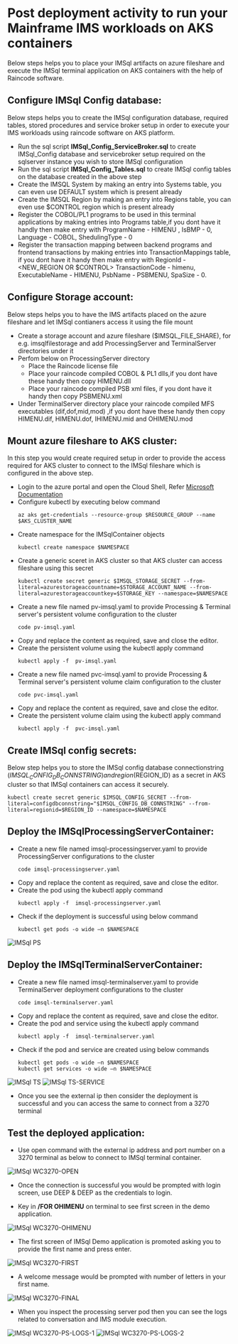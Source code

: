 # Post deployment activity to run your Mainframe IMS workloads on AKS containers

Below steps helps you to place your IMSql artifacts on azure fileshare and execute the IMSql terminal application on AKS containers with the help of Raincode software.

## Configure IMSql Config database: ##

Below steps helps you to create the IMSql configuration database, required tables, stored procedures and service broker setup in order to execute your IMS workloads using raincode software on AKS platform.

- Run the sql script **IMSql_Config_ServiceBroker.sql** to create IMSql_Config database and servicebroker setup required on the sqlserver instance you wish to store IMSql configuration
- Run the sql script **IMSql_Config_Tables.sql** to create IMSql config tables on the database created in the above step
- Create the IMSQL System by making an entry into Systems table, you can even use DEFAULT system which is present already
- Create the IMSQL Region by making an entry into Regions table, you can even use $CONTROL region which is present already
- Register the COBOL/PL1 programs to be used in this terminal applications by making entries into Programs table,if you dont have it handly then make entry with ProgramName - HIMENU , IsBMP - 0, Language - COBOL, ShedulingType - 0
- Register the transaction mapping between backend programs and frontend transactions by making entries into TransactionMappings table, if you dont have it handy then make entry with RegionId - <NEW_REGION OR $CONTROL> TransactionCode - himenu, ExecutableName - HIMENU, PsbName - PSBMENU, SpaSize - 0. 


## Configure Storage account: ##

Below steps helps you to have the IMS artifacts placed on the azure fileshare and let IMSql contianers access it using the file mount

- Create a storage account and azure fileshare ($IMSQL_FILE_SHARE), for e.g. imsqlfilestorage and add ProcessingServer and TerminalServer directories under it 
- Perfom below on ProcessingServer directory 
    - Place the Raincode license file  
    - Place your raincode compiled COBOL & PL1 dlls,if you dont have these handy then copy HIMENU.dll
    - Place your raincode compiled PSB xml files, if you dont have it handy then copy PSBMENU.xml
- Under TerminalServer directory place your raincode compiled MFS executables (dif,dof,mid,mod) ,if you dont have these handy then copy HIMENU.dif, HIMENU.dof, IHIMENU.mid and OHIMENU.mod

## Mount azure fileshare to AKS cluster: ##

In this step you would create required setup in order to provide the access required for AKS cluster to connect to the IMSql fileshare which is configured in the above step.

- Login to the azure portal and open the Cloud Shell, Refer [Microsoft Documentation](https://learn.microsoft.com/en-us/azure/aks/learn/quick-kubernetes-deploy-portal?tabs=azure-cli#connect-to-the-cluster)
- Configure kubectl by executing below command
    ```
    az aks get-credentials --resource-group $RESOURCE_GROUP --name $AKS_CLUSTER_NAME
    ```
- Create namespace for the IMSqlContainer objects
    ```
    kubectl create namespace $NAMESPACE
    ```
- Create a generic sceret in AKS cluster so that AKS cluster can access fileshare using this secret
    ```
    kubectl create secret generic $IMSQL_STORAGE_SECRET --from-literal=azurestorageaccountname=$STORAGE_ACCOUNT_NAME --from-literal=azurestorageaccountkey=$STORAGE_KEY --namespace=$NAMESPACE
    ```
- Create a new file named pv-imsql.yaml to provide Processing & Terminal server's persistent volume configuration to the cluster
    ```
    code pv-imsql.yaml
    ```
- Copy and replace the content as required, save and close the editor.
- Create the persistent volume using the kubectl apply command
    ```
    kubectl apply -f  pv-imsql.yaml
    ```
- Create a new file named pvc-imsql.yaml to provide Processing & Terminal server's persistent volume claim configuration to the cluster
    ```
    code pvc-imsql.yaml
    ```
- Copy and replace the content as required, save and close the editor.
- Create the persistent volume claim using the kubectl apply command
    ```
    kubectl apply -f  pvc-imsql.yaml
    ```
## Create IMSql config secrets: ##

Below step helps you to store the IMSql config database connectionstring ($IMSQL_CONFIG_DB_CONNSTRING) and region ($REGION_ID) as a secret in AKS cluster so that IMSql containers can access it securely.
```
kubectl create secret generic $IMSQL_CONFIG_SECRET --from-literal=configdbconnstring="$IMSQL_CONFIG_DB_CONNSTRING" --from-literal=regionid=$REGION_ID --namespace=$NAMESPACE
```
## Deploy the IMSqlProcessingServerContainer: ##

- Create a new file named imsql-processingserver.yaml to provide ProcessingServer configurations to the cluster
    ```
    code imsql-processingserver.yaml
    ```
- Copy and replace the content as required, save and close the editor.
- Create the pod using the kubectl apply command
    ```
    kubectl apply -f  imsql-processingserver.yaml
    ```
- Check if the deployment is successful using below command
    ```
    kubectl get pods -o wide –n $NAMESPACE
    ```
![IMSql PS](https://github.com/DeepkumarMulapakula/aks-private-cluster-example/raw/main/RaincodeIMSql/screenshots/imsql-ps.PNG)

## Deploy the IMSqlTerminalServerContainer: ##

- Create a new file named imsql-terminalserver.yaml to provide TerminalServer deployment configurations to the cluster
    ```
    code imsql-terminalserver.yaml
    ```
- Copy and replace the content as required, save and close the editor.
- Create the pod and service using the kubectl apply command
    ```
    kubectl apply -f  imsql-terminalserver.yaml
    ```
- Check if the pod and service are created using below commands
    ```
    kubectl get pods -o wide –n $NAMESPACE
    kubectl get services -o wide –n $NAMESPACE
    ```
![IMSql TS](https://github.com/DeepkumarMulapakula/aks-private-cluster-example/raw/main/RaincodeIMSql/screenshots/imsql-ts.PNG)
![IMSql TS-SERVICE](https://github.com/DeepkumarMulapakula/aks-private-cluster-example/raw/main/RaincodeIMSql/screenshots/imsql-ts-service.PNG)

- Once you see the external ip then consider the deployment is successful and you can access the same to connect from a 3270 terminal


## Test the deployed application: ##

- Use open command with the external ip address and port number on a 3270 terminal as below to connect to IMSql terminal container.

![IMSql WC3270-OPEN](https://github.com/DeepkumarMulapakula/aks-private-cluster-example/raw/main/RaincodeIMSql/screenshots/wc3270-open.PNG)

- Once the connection is successful you would be prompted with login screen, use DEEP & DEEP as the credentials to login.

- Key in **/FOR OHIMENU** on terminal to see first screen in the demo application.

![IMSql WC3270-OHIMENU](https://github.com/DeepkumarMulapakula/aks-private-cluster-example/raw/main/RaincodeIMSql/screenshots/wc3270-ohimenu.PNG)

- The first screen of IMSql Demo application is promoted asking you to provide the first name and press enter.

![IMSql WC3270-FIRST](https://github.com/DeepkumarMulapakula/aks-private-cluster-example/raw/main/RaincodeIMSql/screenshots/wc3270-firstscreen.PNG)

- A welcome message would be prompted with number of letters in your first name.

![IMSql WC3270-FINAL](https://github.com/DeepkumarMulapakula/aks-private-cluster-example/raw/main/RaincodeIMSql/screenshots/wc320-final.PNG)

- When you inspect the processing server pod then you can see the logs related to conversation and IMS module execution.

![IMSql WC3270-PS-LOGS-1](https://github.com/DeepkumarMulapakula/aks-private-cluster-example/raw/main/RaincodeIMSql/screenshots/imsql-ps-logs-1.PNG)
![IMSql WC3270-PS-LOGS-2](https://github.com/DeepkumarMulapakula/aks-private-cluster-example/raw/main/RaincodeIMSql/screenshots/imsql-ps-logs-2.PNG)





